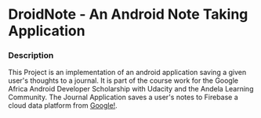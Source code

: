 # DroidNote - An Android Note Taking Application

### Description

This Project is an implementation of an android application saving a given user's thoughts to a journal.
It is part of the course work for the Google Africa Android Developer Scholarship with Udacity and the 
Andela Learning Community. The Journal Application saves a user's notes to Firebase a cloud data platform 
from [Google!](http://firebase.google.com).

